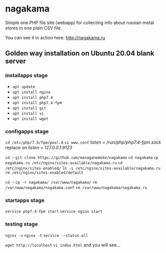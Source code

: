 # nagakama

Simple one PHP file site (webapp) for collecting
info about russian metal stores in one plain CSV file.

You can see it in action here:
http://nagakama.ru

## Golden way installation on Ubuntu 20.04 blank server

### installapps stage

- `apt update`
- `apt install nginx`
- `apt install php7.4`
- `apt install php7.4-fpm`
- `apt install git`
- `apt install vi`
- `apt install wget`

### configapps stage

`cd /etc/php/7.4/fpm/pool.d`
`vi www.conf`
*listen = /run/php/php7.4-fpm.sock*
replace on
*listen = 127.0.0.1:9123*

`cd ~`
`git clone https://github.com/managanemeke/nagakama`
`cd nagakama`
`cp nagakama.ru /etc/nginx/sites-available/nagakama.ru`
`cd /etc/nginx/sites-enabled/`
`ln -s /etc/nginx/sites-available/nagakama.ru`
`rm /etc/nginx/sites-enabled/default`

`cd ~`
`cp -r nagakama/ /var/www/nagakama/`
`rm /var/www/nagakama/nagakama.conf`
`rm /var/www/nagakama/nagakama.ru`

### startapps stage

`service php7.4-fpm start`
`service nginx start`

### testing stage

`nginx -v`
`nginx -t`
`service --status-all`

`wget http://localhost`
`vi index.html`
and you will see...